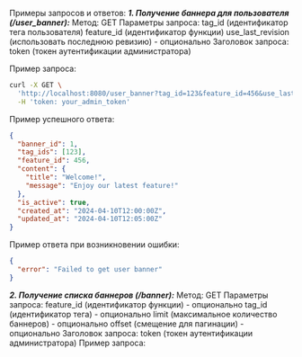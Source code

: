 Примеры запросов и ответов:
___1. Получение баннера для пользователя (/user_banner):___
  Метод: GET
  Параметры запроса:
    tag_id (идентификатор тега пользователя)
    feature_id (идентификатор функции)
    use_last_revision (использовать последнюю ревизию) - опционально
  Заголовок запроса:
    token (токен аутентификации администратора)
   
  Пример запроса:
```bash
curl -X GET \
  'http://localhost:8080/user_banner?tag_id=123&feature_id=456&use_last_revision=true' \
  -H 'token: your_admin_token'
```

  Пример успешного ответа:
```json
{
  "banner_id": 1,
  "tag_ids": [123],
  "feature_id": 456,
  "content": {
    "title": "Welcome!",
    "message": "Enjoy our latest feature!"
  },
  "is_active": true,
  "created_at": "2024-04-10T12:00:00Z",
  "updated_at": "2024-04-10T12:05:00Z"
}
```

  Пример ответа при возникновении ошибки:
```json
{
  "error": "Failed to get user banner"
}
```

___2. Получение списка баннеров (/banner):___
  Метод: GET
  Параметры запроса:
    feature_id (идентификатор функции) - опционально
    tag_id (идентификатор тега) - опционально
    limit (максимальное количество баннеров) - опционально
    offset (смещение для пагинации) - опционально
  Заголовок запроса:
    token (токен аутентификации администратора)
  Пример запроса:
